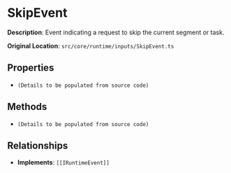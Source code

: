 # SkipEvent

**Description**: Event indicating a request to skip the current segment or task.

**Original Location**: `src/core/runtime/inputs/SkipEvent.ts`

## Properties

*   `(Details to be populated from source code)`

## Methods

*   `(Details to be populated from source code)`

## Relationships
*   **Implements**: `[[IRuntimeEvent]]`